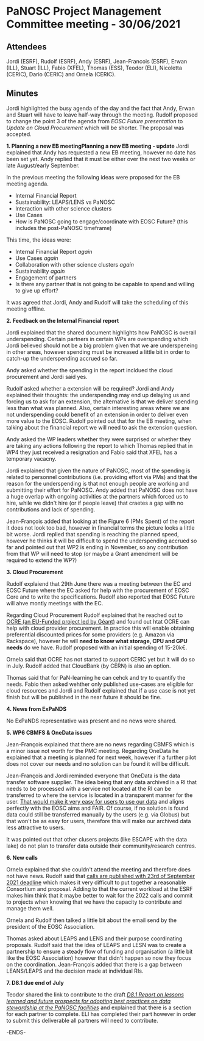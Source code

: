 PaNOSC Project Management Committee meeting - 30/06/2021 
========================================================


Attendees
-------
Jordi (ESRF), Rudolf (ESRF), Andy (ESRF),  Jean-Francois (ESRF), Erwan (ILL), Stuart (ILL), Fabio (XFEL), Thomas (ESS), Teodor (ELI), Nicoletta (CERIC), Dario (CERIC) and Ornela (CERIC).


Minutes
-------	

Jordi highlighted the busy agenda of the day and the fact that Andy, Erwan and Stuart will have to leave half-way through the meeting. Rudolf proposed to change the point 3 of the agenda from *EOSC Future presentation* to *Update on Cloud Procurement* which will be shorter. The proposal was accepted.

**1. Planning a new EB meetingPlanning a new EB meeting - update**
Jordi explained that Andy has requested a new EB meeting, however no date has been set yet. Andy replied that it must be either over the next two weeks or late August/early September.

In the previous meeting the following ideas were proposed for the EB meeting agenda.
* Internal Financial Report
* Sustainability: LEAPS/LENS vs PaNOSC
* Interaction with other science clusters
* Use Cases
* How is PaNOSC going to engage/coordinate with EOSC Future? (this includes the post-PaNOSC timeframe)

This time, the ideas were:
* Internal Financial Report *again*
* Use Cases *again*
* Collaboration with other science clusters *again*
* Sustainability *again*
* Engagement of partners
* Is there any partner that is not going to be capable to spend and willing to give up effort?

It was agreed that Jordi, Andy and Rudolf will take the scheduling of this meeting offline.


**2. Feedback on the Internal Financial report**

Jordi explained that the shared document highlights how PaNOSC is overall underspending. Certain partners in certain WPs are overspending which Jordi believed should not be a big problem given that we are underspeneing in other areas, however spending must be increased a little bit in order to catch-up the underspending accrued so far.

Andy asked whether the spending in the report incldued the cloud procurement and Jordi said yes.

Rudolf asked whether a extension will be required? Jordi and Andy explained their thoughts: the underspending may end up delaying us and forcing us to ask for an extension, the alternative is that we deliver spending less than what was planned. Also, certain interesting areas where we are not underspending could benefit of an extension in order to deliver even more value to the EOSC. Rudolf pointed out that for the EB meeting, when talking about the financial report we will need to ask the extension question.

Andy asked the WP leaders whether they were surprised or whether they are taking any actions following the report to which Thomas replied that in WP4 they just received a resignation and Fabio said that XFEL has a temporary vacacny. 

Jordi explained that given the nature of PaNOSC, most of the spending is related to personnel contributions (i.e. providing effort via PMs) and that the reason for the underspending is that not enough people are working and submitting their effort for PaNOSC. Andy added that PaNOSC does not have a huge overlap with ongoing activities at the partners which forced us to hire, while we didn't hire (or if people leave) that craetes a gap with no contributions and lack of spending.

Jean-François added that looking at the Figure 6 (PMs Spent) of the report it does not look too bad, however in financial terms the picture looks a little bit worse. Jordi replied that spending is reaching the planned speed, however he thinks it will be difficult to spend the underspending accrued so far and pointed out that WP2 is ending in November, so any contribution from that WP will need to stop (or maybe a Grant amendment will be required to extend the WP?)


**3. Cloud Procurement**

Rudolf explaiend that 29th June there was a meeting between the EC and EOSC Future where the EC asked for help with the procurement of EOSC Core and to write the specifications. Rudolf also reported that EOSC Future will ahve montly meetings with the EC.

Regarding Cloud Procurement Rudolf explained that he reached out to [OCRE (an EU-Funded project led by Géant)](https://www.ocre-project.eu/) and found out htat OCRE can help with cloud provider procurement. In practice this will enable obtaining preferential discounted prices for some providers (e.g. Amazon via Rackspace), however he will **need to know what storage, CPU and GPU needs** do we have. Rudolf proposed with an initial spending of 15-20k€. 

Ornela said that OCRE has not started to support CERIC yet but it will do so in July. Rudolf added that CloudBank (by CERN) is also an option.

Thomas said that for PaN-learning he can cehck and try to quantify the needs. Fabio then asked wehther only published use-cases are eligible for cloud resources and Jordi and Rudolf explained that if a use case is not yet finish but will be published in the near future it should be fine.


**4. News from ExPaNDS**

No ExPaNDS representative was present and no news were shared.


**5. WP6 CBMFS & OneData issues**

Jean-François explained that there are no news regarding CBMFS which is a minor issue not worth for the PMC meeting. Regarding OneData he explained that a meeting is planned for next week, however if a further pilot does not cover our needs and no solution can be found it will be difficult.

Jean-François and Jordi reminded everyone that OneData is the data transfer software supplier. The idea being that any data archived in a RI that needs to be processed with  a service not located at the RI can be transferred to where the service is located in a transparent manner for the user. [That would make it very easy for users to use our data](https://www.panosc.eu/use-cases/use-case-7-data-transfer-using-egi-datahub-onedata/) and aligns perfectly with the EOSC aims and FAIR. Of course, if no solution is found data could still be transferred manually by the users (e.g. via Globus) but that won't be as easy for users, therefore this will make our archived data less attractive to users.

It was pointed out that other clusers projects (like ESCAPE with the data lake) do not plan to transfer data outside their community/research centres.


**6. New calls**

Ornela explained that she couldn't attend the meeting and therefore does not have news. Rudolf said that [calls are published with 23rd of September 2021 deadline](https://www.horizon-europe-infodays2021.eu/event/research-infrastructures/destination-infraeosc-2021-call) which makes it very difficult to put together a reasonable Consortium and proposal. Adding to that the current workload at the ESRF makes him think that it maybe better to wait for the 2022 calls and commit to projects when knowing that we have the capacity to contribute and manage them well.

Ornela and Rudolf then talked a little bit about the email send by the president of the EOSC Association.

Thomas asked about LEAPS and LENS and their purpose coordinating proposals. Rudolf said that the idea of LEAPS and LESN was to create a partnership to ensure a steady flow of funding and organisation (a little bit like the EOSC Association) however that didn't happen so now they focus on the coordination. Jean-François added that there is a gap between LEANS/LEAPS and the decision made at individual RIs.

**7. D8.1 due end of July**

Teodor shared the link to contribute to the draft *[D8.1 Report on lessons learned and future prospects for adopting best practices on data stewardship at the PaNOSC facilities](https://drive.google.com/file/d/1VJg_BWmWUEJYWtU65mO_p-PFNMEBxOAx/view?ts=60dc6b0f)* and explained that there is a section for each partner to complete. ELI has completed their part however in order to submit this deliverable all partners will need to contribute.

-ENDS-
